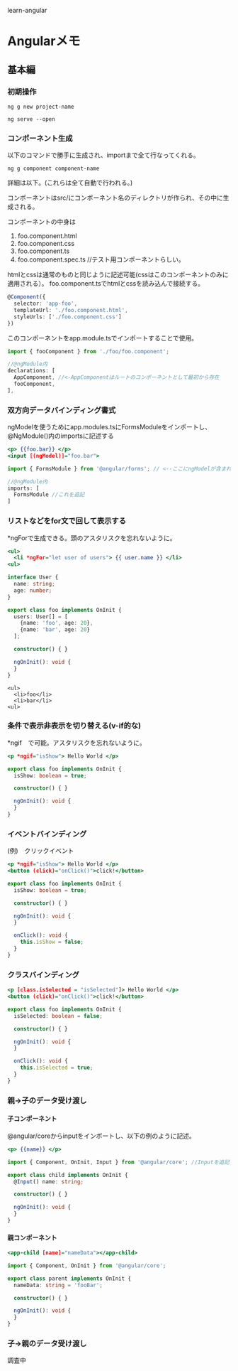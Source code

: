 learn-angular

# Angularメモ
## 基本編
### 初期操作
```:プロジェクト作成
ng g new project-name
```
```:プロジェクトスタート(4200port)
ng serve --open
```

### コンポーネント生成
以下のコマンドで勝手に生成され、importまで全て行なってくれる。
```
ng g component component-name
```

詳細は以下。(これらは全て自動で行われる。)

コンポーネントはsrc/にコンポーネント名のディレクトリが作られ、その中に生成される。

コンポーネントの中身は
1. foo.component.html
2. foo.component.css
3. foo.component.ts
4. foo.component.spec.ts //テスト用コンポーネントらしい。

htmlとcssは通常のものと同じように記述可能(cssはこのコンポーネントのみに適用される）。
foo.component.tsでhtmlとcssを読み込んで接続する。
```typescript:foo.component.ts
@Component({
  selector: 'app-foo',
  templateUrl: './foo.component.html',
  styleUrls: ['./foo.component.css']
})

```

このコンポーネントをapp.module.tsでインポートすることで使用。
```typescript:app.module.ts
import { fooComponent } from './foo/foo.component';

//@ngModule内
declarations: [
  AppComponent, //<-AppComponentはルートのコンポーネントとして最初から存在
  fooComponent,
],
```


### 双方向データバインディング書式
ngModelを使うためにapp.modules.tsにFormsModuleをインポートし、
@NgModule()内のimportsに記述する
```html:app.module.html
<p> {{foo.bar}} </p>
<input [(ngModel)]="foo.bar">
```
```typescript:app.modules.ts
import { FormsModule } from '@angular/forms'; // <--ここにngModelが含まれる

//@ngModule内
imports: [
  FormsModule //これを追記
]


```

### リストなどをfor文で回して表示する
*ngForで生成できる。頭のアスタリスクを忘れないように。
```html:foo.component.html
<ul>
  <li *ngFor="let user of users"> {{ user.name }} </li>
<ul>
```
```typescript:foo.component.ts (example)
interface User {
  name: string;
  age: number;
}

export class foo implements OnInit {
  users: User[] = [
    {name: 'foo', age: 20},
    {name: 'bar', age: 20}
  ];

  constructor() { }

  ngOnInit(): void {
  }
}

```
```html: result.html
<ul>
  <li>foo</li>
  <li>bar</li>
<ul>

```

### 条件で表示非表示を切り替える(v-if的な)
*ngif　で可能。アスタリスクを忘れないように。
```html:foo.component.html
<p *ngif="isShow"> Hello World </p>

```

```typescript:foo.component.ts
export class foo implements OnInit {
  isShow: boolean = true;

  constructor() { }

  ngOnInit(): void {
  }
}
```

### イベントバインディング
(例)　クリックイベント

```html:foo.component.html
<p *ngif="isShow"> Hello World </p>
<button (click)="onClick()">click!</button>

```

```typescript:foo.component.ts
export class foo implements OnInit {
  isShow: boolean = true;

  constructor() { }

  ngOnInit(): void {
  }

  onClick(): void {
    this.isShow = false;
  }
}
```

### クラスバインディング

```html:foo.component.html
<p [class.isSelected = "isSelected"]> Hello World </p>
<button (click)="onClick()">click!</button>

```

```typescript:foo.component.ts
export class foo implements OnInit {
  isSelected: boolean = false;

  constructor() { }

  ngOnInit(): void {
  }

  onClick(): void {
    this.isSelected = true;
  }
}
```

### 親→子のデータ受け渡し
#### 子コンポーネント
@angular/coreからinputをインポートし、以下の例のように記述。

```html:child.component.html
<p> {{name}} </p>
```

```typescript:child.component.ts
import { Component, OnInit, Input } from '@angular/core'; //Inputを追記

export class child implements OnInit {
  @Input() name: string;

  constructor() { }

  ngOnInit(): void {
  }
}
```


#### 親コンポーネント
``` html:parent.component.html
<app-child [name]="nameData"></app-child>

```
```typescript:parent.component.ts
import { Component, OnInit } from '@angular/core';

export class parent implements OnInit {
  nameData: string = 'fooBar';

  constructor() { }

  ngOnInit(): void {
  }
}
```

### 子→親のデータ受け渡し
調査中
